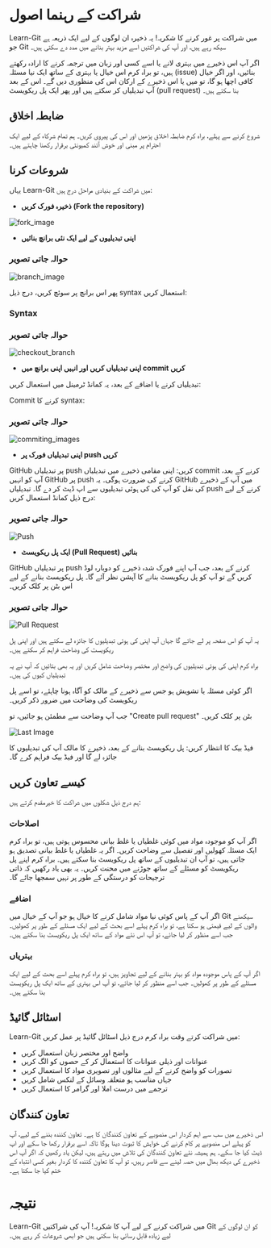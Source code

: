 # شراکت کے رہنما اصول

Learn-Git میں شراکت پر غور کرنے کا شکریہ! یہ ذخیرہ ان لوگوں کے لیے ایک ذریعہ ہے جو Git سیکھ رہے ہیں، اور آپ کی شراکتیں اسے مزید بہتر بنانے میں مدد دے سکتی ہیں۔

اگر آپ اس ذخیرے میں بہتری لانے یا اسے کسی اور زبان میں ترجمہ کرنے کا ارادہ رکھتے ہیں، تو براہ کرم اس خیال یا بہتری کے ساتھ ایک نیا مسئلہ (issue) بنائیں، اور اگر خیال کافی اچھا ہو گا، تو میں یا اس ذخیرے کے ارکان اس کی منظوری دیں گے۔ اس کے بعد آپ تبدیلیاں کر سکتے ہیں اور پھر ایک پل ریکویسٹ (pull request) بنا سکتے ہیں۔

## ضابطہ اخلاق

شروع کرنے سے پہلے، براہ کرم ضابطہ اخلاق پڑھیں اور اس کی پیروی کریں۔ ہم تمام شرکاء کے لیے ایک احترام پر مبنی اور خوش آئند کمیونٹی برقرار رکھنا چاہتے ہیں۔

## شروعات کرنا

یہاں Learn-Git میں شراکت کے بنیادی مراحل درج ہیں:

- **ذخیرہ فورک کریں (Fork the repository)**

![fork_image](./images/Readme_images/fork.png)

- **اپنی تبدیلیوں کے لیے ایک نئی برانچ بنائیں**


### حوالہ جاتی تصویر
![branch_image](./images/Contributing_images/branch_making.png)

پھر اس برانچ پر سوئچ کریں، درج ذیل syntax استعمال کریں:

### Syntax

### حوالہ جاتی تصویر
![checkout_branch](./images/Contributing_images/checkout_image.png)

- **اپنی تبدیلیاں کریں اور انہیں اپنی برانچ میں commit کریں**

تبدیلیاں کرنے یا اضافے کے بعد، یہ کمانڈ ٹرمینل میں استعمال کریں:

Commit کرنے کا syntax:

### حوالہ جاتی تصویر
![commiting_images](./images/Contributing_images/add_commit.png)

- **اپنی تبدیلیاں فورک پر push کریں**

GitHub پر تبدیلیاں push کریں: اپنی مقامی ذخیرے میں تبدیلیاں commit کرنے کے بعد، آپ کو انہیں GitHub پر push کرنے کی ضرورت ہوگی۔ یہ GitHub میں آپ کے ذخیرے کی نقل کو آپ کی کی ہوئی تبدیلیوں سے اپ ڈیٹ کر دے گا۔ تبدیلیاں push کرنے کے لیے درج ذیل کمانڈ استعمال کریں:


### حوالہ جاتی تصویر
![Push](./images/Contributing_images/push_origin.png)

- **ایک پل ریکویسٹ (Pull Request) بنائیں**

GitHub پر تبدیلیاں push کرنے کے بعد، جب آپ اپنے فورک شدہ ذخیرے کو دوبارہ لوڈ کریں گے تو آپ کو پل ریکویسٹ بنانے کا آپشن نظر آئے گا۔ پل ریکویسٹ بنانے کے لیے اس بٹن پر کلک کریں۔

### حوالہ جاتی تصویر

![Pull Request](./images/Contributing_images/pull_request.png)

یہ آپ کو اس صفحہ پر لے جائے گا جہاں آپ اپنی کی ہوئی تبدیلیوں کا جائزہ لے سکتے ہیں اور اپنی پل ریکویسٹ کی وضاحت فراہم کر سکتے ہیں۔

براہ کرم اپنی کی ہوئی تبدیلیوں کی واضح اور مختصر وضاحت شامل کریں اور یہ بھی بتائیں کہ آپ نے یہ تبدیلیاں کیوں کی ہیں۔

اگر کوئی مسئلہ یا تشویش ہو جس سے ذخیرے کے مالک کو آگاہ ہونا چاہئے، تو اسے پل ریکویسٹ کی وضاحت میں ضرور ذکر کریں۔

جب آپ وضاحت سے مطمئن ہو جائیں، تو "Create pull request" بٹن پر کلک کریں۔

![Last Image](./images/Contributing_images/last.png)

فیڈ بیک کا انتظار کریں: پل ریکویسٹ بنانے کے بعد، ذخیرے کا مالک آپ کی تبدیلیوں کا جائزہ لے گا اور فیڈ بیک فراہم کرے گا۔

## کیسے تعاون کریں

ہم درج ذیل شکلوں میں شراکت کا خیرمقدم کرتے ہیں:

### اصلاحات

اگر آپ کو موجودہ مواد میں کوئی غلطیاں یا غلط بیانی محسوس ہوتی ہیں، تو براہ کرم ایک مسئلہ کھولیں اور تفصیل سے وضاحت کریں۔ اگر یہ غلطیاں یا غلط بیانی تصدیق ہو جاتی ہیں، تو آپ ان تبدیلیوں کے ساتھ پل ریکویسٹ بنا سکتے ہیں۔ براہ کرم اپنے پل ریکویسٹ کو مسئلے کے ساتھ جوڑنے میں محنت کریں۔ یہ بھی یاد رکھیں کہ ذاتی ترجیحات کو درستگی کے طور پر نہیں سمجھا جائے گا۔

### اضافے

اگر آپ کے پاس کوئی نیا مواد شامل کرنے کا خیال ہو جو آپ کے خیال میں Git سیکھنے والوں کے لیے قیمتی ہو سکتا ہے، تو براہ کرم پہلے اسے بحث کے لیے ایک مسئلے کے طور پر کھولیں۔ جب اسے منظور کر لیا جائے، تو آپ اس نئے مواد کے ساتھ ایک پل ریکویسٹ بنا سکتے ہیں۔

### بہتریاں

اگر آپ کے پاس موجودہ مواد کو بہتر بنانے کے لیے تجاویز ہیں، تو براہ کرم پہلے اسے بحث کے لیے ایک مسئلے کے طور پر کھولیں۔ جب اسے منظور کر لیا جائے، تو آپ اس بہتری کے ساتھ ایک پل ریکویسٹ بنا سکتے ہیں۔

## اسٹائل گائیڈ

Learn-Git میں شراکت کرتے وقت براہ کرم درج ذیل اسٹائل گائیڈ پر عمل کریں:

- واضح اور مختصر زبان استعمال کریں
- عنوانات اور ذیلی عنوانات کا استعمال کر کے حصوں کو الگ کریں
- تصورات کو واضح کرنے کے لیے مثالوں اور تصویری مواد کا استعمال کریں
- جہاں مناسب ہو متعلقہ وسائل کے لنکس شامل کریں
- ترجمے میں درست املا اور گرامر کا استعمال کریں

## تعاون کنندگان

اس ذخیرے میں سب سے اہم کردار اس منصوبے کے تعاون کنندگان کا ہے۔ تعاون کنندہ بننے کے لیے، آپ کو پہلے اس منصوبے پر کام کرنے کی خواہش کا ثبوت دینا ہوگا تاکہ اسے برقرار رکھا جا سکے اور اپ ڈیٹ کیا جا سکے۔ ہم ہمیشہ نئے تعاون کنندگان کی تلاش میں رہتے ہیں، لیکن یاد رکھیں کہ اگر آپ اس ذخیرے کی دیکھ بھال میں حصہ لینے سے قاصر رہیں، تو آپ کا تعاون کنندہ کا کردار بغیر کسی انتباہ کے ختم کیا جا سکتا ہے۔

# نتیجہ

Learn-Git میں شراکت کرنے کے لیے آپ کا شکریہ! آپ کی شراکتیں Git کو ان لوگوں کے لیے زیادہ قابل رسائی بنا سکتی ہیں جو ابھی شروعات کر رہے ہیں۔
